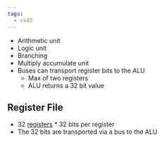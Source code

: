 ```yaml
---
tags:
  - cs47
---
```

- Arithmetic unit
- Logic unit
- Branching
- Multiply accumulate unit
- Buses can transport register bits to the ALU
	- Max of two registers
	- ALU returns a 32 bit value
## Register File
- 32 [registers](MIPS%20Assembly.md#Registers) * 32 bits per register
- The 32 bits are transported via a bus to the ALU
